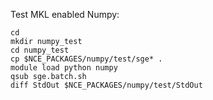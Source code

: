 Test MKL enabled Numpy:

    cd
    mkdir numpy_test
    cd numpy_test
    cp $NCE_PACKAGES/numpy/test/sge* .
    module load python numpy
    qsub sge.batch.sh
    diff StdOut $NCE_PACKAGES/numpy/test/StdOut

